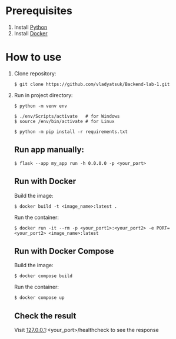 # Prerequisites

1.  Install [Python](https://www.python.org/downloads/)
2.  Install [Docker](https://www.docker.com/products/docker-desktop/)

# How to use

1.  Clone repository:
    ```
    $ git clone https://github.com/vladyatsuk/Backend-lab-1.git
    ```
2.  Run in project directory:
    ```
    $ python -m venv env
    ```
    ```
    $ ./env/Scripts/activate   # for Windows
    $ source /env/bin/activate # for Linux
    ```
    ```
    $ python -m pip install -r requirements.txt
    ```
    ## Run app manually:
    ```
    $ flask --app my_app run -h 0.0.0.0 -p <your_port>
    ```
    ## Run with Docker
    Build the image:
    ```
    $ docker build -t <image_name>:latest . 
    ```
    Run the container:
    ```
    $ docker run -it --rm -p <your_port1>:<your_port2> -e PORT=<your_port2> <image_name>:latest
    ```
    ## Run with Docker Compose
    Build the image:
    ```
    $ docker compose build
    ```
    Run the container:
    ```
    $ docker compose up
    ```
    
    ## Check the result
    Visit [127.0.0.1](127.0.0.1):<your_port>/healthcheck to see the response
